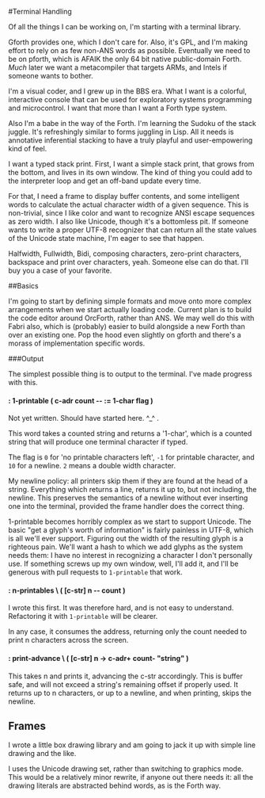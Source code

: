 #Terminal Handling

Of all the things I can be working on, I'm starting with a terminal library.

Gforth provides one, which I don't care for. Also, it's GPL, and I'm making effort to rely on as few non-ANS words as possible. Eventually we need to be on pforth, which is AFAIK the only 64 bit native public-domain Forth. *Much* later we want a metacompiler that targets ARMs, and Intels if someone wants to bother. 

I'm a visual coder, and I grew up in the BBS era. What I want is a colorful, interactive console that can be used for exploratory systems programming and microcontrol. I want that more than I want a Forth type system.

Also I'm a babe in the way of the Forth. I'm learning the Sudoku of the stack juggle. It's refreshingly similar to forms juggling in Lisp. All it needs is annotative inferential stacking to have a truly playful and user-empowering kind of feel. 

I want a typed stack print. First, I want a simple stack print, that grows from the bottom, and lives in its own window. The kind of thing you could add to the interpreter loop and get an off-band update every time. 

For that, I need a frame to display buffer contents, and some intelligent words to calculate the actual character width of a given sequence. This is non-trivial, since I like color and want to recognize ANSI escape sequences as zero width. I also like Unicode, though it's a bottomless pit. If someone wants to write a proper UTF-8 recognizer that can return all the state values of the Unicode state machine, I'm eager to see that happen.

Halfwidth, Fullwidth, Bidi, composing characters, zero-print characters, backspace and print over characters, yeah. Someone else can do that. I'll buy you a case of your favorite. 


##Basics

I'm going to start by defining simple formats and move onto more complex arrangements when we start actually loading code. Current plan is to build the code editor around OrcForth, rather than ANS. We may well do this with Fabri also, which is (probably) easier to build alongside a new Forth than over an existing one. Pop the hood even slightly on gforth and there's a morass of implementation specific words. 

###Output

The simplest possible thing is to output to the terminal. I've made progress with this. 

#### : 1-printable ( c-adr count -- := 1-char flag )

Not yet written. Should have started here. ^_^ . 

This word takes a counted string and returns a '1-char', which is a counted string that will produce one terminal character if typed. 

The flag is `0` for 'no printable characters left', `-1` for printable character, and `10` for a newline. `2` means a double width character. 

My newline policy: all printers skip them if they are found at the head of a string. Everything which returns a line, returns it up to, but not including, the newline. This preserves the semantics of a newline without ever inserting one into the terminal, provided the frame handler does the correct thing.

1-printable becomes horribly complex as we start to support Unicode. The basic "get a glyph's worth of information" is fairly painless in UTF-8, which is all we'll ever support. Figuring out the width of the resulting glyph is a righteous pain. We'll want a hash to which we add glyphs as the system needs them: I have no interest in recognizing a character I don't personally use. If something screws up my own window, well, I'll add it, and I'll be generous with pull requests to `1-printable` that work. 

#### : n-printables \ ( [c-str] n -- count )

I wrote this first. It was therefore hard, and is not easy to understand. Refactoring it with `1-printable` will be clearer.

In any case, it consumes the address, returning only the count needed to print n characters across the screen.

#### : print-advance \ ( [c-str] n -> c-adr+ count- "string" )

This takes n and prints it, advancing the c-str accordingly. This is buffer safe, and will not exceed a string's remaining offset if properly used. It returns up to n characters, or up to a newline, and when printing, skips the newline. 

## Frames

I wrote a little box drawing library and am going to jack it up with simple line drawing and the like.

I uses the Unicode drawing set, rather than switching to graphics mode. This would be a relatively minor rewrite, if anyone out there needs it: all the drawing literals are abstracted behind words, as is the Forth way. 
